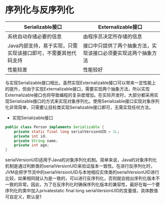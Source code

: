 # 序列化与反序列化

|Serializable接口|Externalizable接口|
|---|---|
|系统自动存储必要的信息|由程序员决定所存储的信息
|Java内部支持，易于实现，只需实现该接口即可，不需要其他代码支持|接口中只提供了两个抽象方法，实现该接口必须要实现这两个抽象方法
|性能较差|性能较好

与实现Serializable接口相比，虽然实现Externalizable接口可以带来一定性能上的提升，但由于实现Externalizable接口，需要实现两个抽象方法，所以实现Externalizable接口也将导致编程的复杂度增加。在实际开发时，大部分都采用实现Serializable接口的方式来实现对象序列化。使用Serializable接口实现对象序列化非常简单，只需要让目标类实现Serializable接口即可，无需实现任何方法。

- 实现Serializable接口

```java
public class Person implements Serializable {
	private static final long serialVersionUID = 1L;
	private int id;
	private String name;
	private int age;
}
```

serialVersionUID适用于Java的对象序列化机制。简单来说，Java的对象序列化机制是通过判断类的serialVersionUID来验证版本一致性。在进行反序列化时，JVM会把字节流中的serialVersionUID与本地相应实体类的serialVersionUID进行比较，如果相同就认为是一致的，可以进行反序列化，否则就会抛出序列化版本不一致的异常。因此，为了在反序列化时确保序列化版本的兼容性，最好在每一个要序列化的类中加入privatestatic final long serialVersionUID的变量值，具体数值可自定义，默认是1
